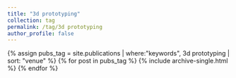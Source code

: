 ```yaml
---
title: "3d prototyping"
collection: tag
permalink: /tag/3d prototyping
author_profile: false
---
```

{% assign pubs_tag = site.publications | where:"keywords", 3d prototyping | sort: "venue" %}
{% for post in pubs_tag %}
  {% include archive-single.html %}
{% endfor %}